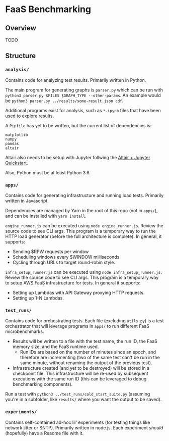 # FaaS Benchmarking

## Overview

TODO

## Structure

### `analysis/`

Contains code for analyzing test results. Primarily written in Python.

The main program for generating graphs is `parser.py` which can be run with `python3 parser.py $FILES $GRAPH_TYPE --other-params`. An example would be `python3 parser.py ../results/some-result.json cdf`.

Additional programs exist for analysis, such as `*.ipynb` files that have been used to explore results.

A `Pipfile` has yet to be written, but the current list of dependencies is:

```
matplotlib
numpy
pandas
altair
```

Altair also needs to be setup with Jupyter follwing the [Altair + Jupyter Quickstart](https://altair-viz.github.io/getting_started/installation.html#quick-start-altair-notebook).

Also, Python must be at least Python 3.6.

### `apps/`

Contains code for generating infrastructure and running load tests. Primarily written in Javascript.

Dependencies are managed by Yarn in the root of this repo (not in `apps/`), and can be installed with `yarn install`.

`engine_runner.js` can be executed using `node engine_runner.js`. Review the source code to see CLI args. This program is a temporary way to run the HTTP load generator (before the full architecture is complete). In general, it supports:
* Sending $RPW requests per window
* Scheduling windows every $WINDOW milliseconds.
* Cycling through URLs to target round-robin style.

`infra_setup_runner.js` can be executed using `node infra_setup_runner.js`. Review the source code to see CLI args. This program is a temporary way to setup AWS FaaS infrastructure for tests. In general it supports:
* Setting up Lambdas with API Gateway proxying HTTP requests.
* Setting up 1-N Lambdas.

### `test_runs/`

Contains code for orchestrating tests. Each file (excluding `utils.py`) is a test orchestrator that will leverage programs in `apps/` to run different FaaS microbenchmarks.
* Results will be written to a file with the test name, the run ID, the FaaS memory size, and the FaaS runtime used.
  * Run IDs are based on the number of minutes since an epoch, and therefore are incrementing (two of the same test can't be run in the same minute, without renaming the output of the previous test).
* Infrastructure created (and yet to be destroyed) will be stored in a checkpoint file. This infrastructure will be re-used by subsequent executions with the same run ID (this can be leveraged to debug benchmarking components).

Run a test with `python3 ../test_runs/cold_start_suite.py` (assuming you're in a subfolder, like `results/` where you want the output to be saved).

### `experiments/`

Contains self-contained ad-hoc lil' experiments (for testing things like network jitter or SNTP). Primarily written in node.js. Each experiment _should_ (hopefully) have a Readme file with it.

